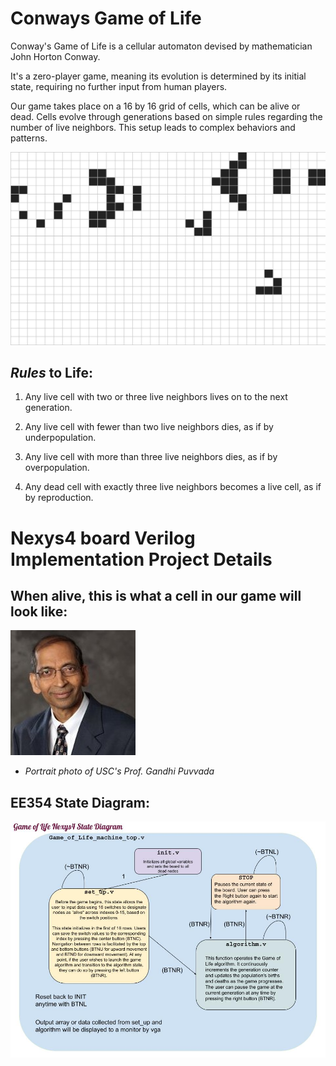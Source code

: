 # **Conways Game of Life**

Conway's Game of Life is a cellular automaton devised by mathematician John Horton Conway. 

It's a zero-player game, meaning its evolution is determined by its initial state, requiring no further input from human players. 

Our game takes place on a 16 by 16 grid of cells, which can be alive or dead. Cells evolve through generations based on simple rules regarding the number of live neighbors. This setup leads to complex behaviors and patterns. 

![Game of Life GIF](README.md_supplements/game_of_life_gif.gif)

## **_Rules_ to Life**:

1. Any live cell with two or three live neighbors lives on to the next generation.

2. Any live cell with fewer than two live neighbors dies, as if by underpopulation.

3. Any live cell with more than three live neighbors dies, as if by overpopulation.

4. Any dead cell with exactly three live neighbors becomes a live cell, as if by reproduction.

# Nexys4 board Verilog Implementation Project Details

## When alive, this is what a cell in our game will look like:
![Cell Image](README.md_supplements/node.jpg)

- _Portrait photo of USC's Prof. Gandhi Puvvada_
## EE354 State Diagram:

![state machine diagram](README.md_supplements/Game_of_Life_Nexys4_State_Diagram.jpg)
